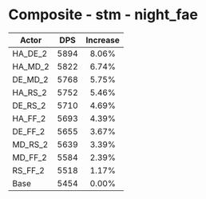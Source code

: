 # Composite - stm - night_fae
| Actor | DPS | Increase |
|---|:---:|:---:|
|HA_DE_2|5894|8.06%|
|HA_MD_2|5822|6.74%|
|DE_MD_2|5768|5.75%|
|HA_RS_2|5752|5.46%|
|DE_RS_2|5710|4.69%|
|HA_FF_2|5693|4.39%|
|DE_FF_2|5655|3.67%|
|MD_RS_2|5639|3.39%|
|MD_FF_2|5584|2.39%|
|RS_FF_2|5518|1.17%|
|Base|5454|0.00%|
